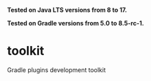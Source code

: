 **Tested on Java LTS versions from <!--property:java-runtime.min-version-->8<!--/property--> to <!--property:java-runtime.max-version-->17<!--/property-->.**

**Tested on Gradle versions from <!--property:gradle-api.min-version-->5.0<!--/property--> to <!--property:gradle-api.max-version-->8.5-rc-1<!--/property-->.**

# toolkit

Gradle plugins development toolkit

